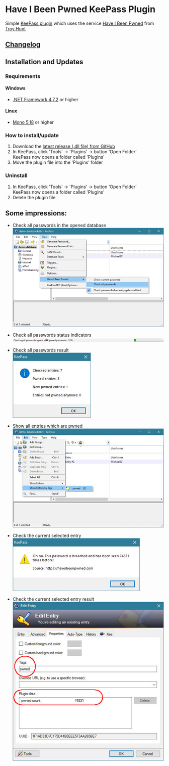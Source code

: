 ﻿# Have I Been Pwned KeePass Plugin

Simple [KeePass plugin] which uses the service [Have I Been Pwned](https://haveibeenpwned.com/) from [Troy Hunt](https://www.troyhunt.com)

## [Changelog](./CHANGELOG.md)

## Installation and Updates
### Requirements
#### Windows
 - [.NET Framework 4.7.2](https://dotnet.microsoft.com/download/thank-you/net472) or higher

#### Linux
 - [Mono 5.18](https://www.mono-project.com/docs/about-mono/releases/5.18.0/) or higher

### How to install/update
 1. Download the [latest release (.dll file) from GitHub](https://github.com/kapsiR/HaveIBeenPwnedKeePassPlugin/releases)
 2. In KeePass, click 'Tools' → 'Plugins' → button 'Open Folder'  
    KeePass now opens a folder called 'Plugins'
 3. Move the plugin file into the 'Plugins' folder

### Uninstall 
 1. In KeePass, click 'Tools' → 'Plugins' → button 'Open Folder'  
    KeePass now opens a folder called 'Plugins'
 2. Delete the plugin file

## Some impressions:
- Check all passwords in the opened database  
![check all passwords](./images/checkAllPasswords.jpg)

- Check all passwords status indicators  
![check all passwords status bar](./images/checkAllPasswordsStatusBar.jpg)

- Check all passwords result  
![check all results](./images/checkAllResult.jpg)

- Show all entries which are pwned  
![show all pwned entries](./images/showAllPwned.jpg)

- Check the current selected entry  
![check the current selected entry](./images/checkSingleResult.jpg)

- Check the current selected entry result  
![check current selected result](./images/pwnedEntry.jpg)

[KeePass plugin]: https://keepass.info/help/v2/plugins.html
